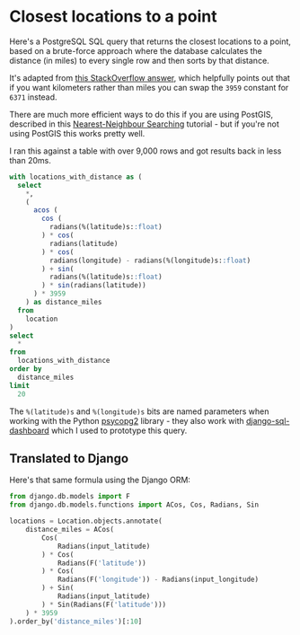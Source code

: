 # Closest locations to a point

Here's a PostgreSQL SQL query that returns the closest locations to a point, based on a brute-force approach where the database calculates the distance (in miles) to every single row and then sorts by that distance.

It's adapted from [this StackOverflow answer](https://gis.stackexchange.com/a/31629), which helpfully points out that if you want kilometers rather than miles you can swap the `3959` constant for `6371` instead.

There are much more efficient ways to do this if you are using PostGIS, described in this [Nearest-Neighbour Searching](https://postgis.net/workshops/postgis-intro/knn.html) tutorial - but if you're not using PostGIS this works pretty well.

I ran this against a table with over 9,000 rows and got results back in less than 20ms.

```sql
with locations_with_distance as (
  select
    *,
    (
      acos (
        cos (
          radians(%(latitude)s::float)
        ) * cos(
          radians(latitude)
        ) * cos(
          radians(longitude) - radians(%(longitude)s::float)
        ) + sin(
          radians(%(latitude)s::float)
        ) * sin(radians(latitude))
      ) * 3959
    ) as distance_miles
  from
    location
)
select
  *
from
  locations_with_distance
order by
  distance_miles
limit
  20
```
The `%(latitude)s` and `%(longitude)s` bits are named parameters when working with the Python [psycopg2](https://pypi.org/project/psycopg2/) library - they also work with [django-sql-dashboard](https://pypi.org/project/django-sql-dashboard/) which I used to prototype this query.

## Translated to Django

Here's that same formula using the Django ORM:

```python
from django.db.models import F
from django.db.models.functions import ACos, Cos, Radians, Sin

locations = Location.objects.annotate(
    distance_miles = ACos(
        Cos(
            Radians(input_latitude)
        ) * Cos(
            Radians(F('latitude'))
        ) * Cos(
            Radians(F('longitude')) - Radians(input_longitude)
        ) + Sin(
            Radians(input_latitude)
        ) * Sin(Radians(F('latitude')))
    ) * 3959
).order_by('distance_miles')[:10]
```
